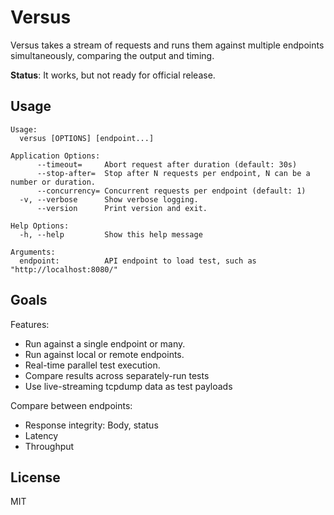 # Versus

Versus takes a stream of requests and runs them against multiple endpoints
simultaneously, comparing the output and timing.

**Status**: It works, but not ready for official release.

## Usage

```
Usage:
  versus [OPTIONS] [endpoint...]

Application Options:
      --timeout=     Abort request after duration (default: 30s)
      --stop-after=  Stop after N requests per endpoint, N can be a number or duration.
      --concurrency= Concurrent requests per endpoint (default: 1)
  -v, --verbose      Show verbose logging.
      --version      Print version and exit.

Help Options:
  -h, --help         Show this help message

Arguments:
  endpoint:          API endpoint to load test, such as "http://localhost:8080/"
```

## Goals

Features:

- Run against a single endpoint or many.
- Run against local or remote endpoints.
- Real-time parallel test execution.
- Compare results across separately-run tests
- Use live-streaming tcpdump data as test payloads

Compare between endpoints:

- Response integrity: Body, status
- Latency
- Throughput


## License

MIT
